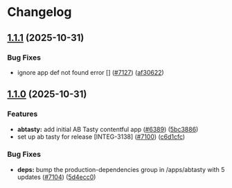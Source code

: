 # Changelog

## [1.1.1](https://github.com/contentful/marketplace-partner-apps/compare/abtasty-v1.1.0...abtasty-v1.1.1) (2025-10-31)


### Bug Fixes

* ignore app def not found error [] ([#7127](https://github.com/contentful/marketplace-partner-apps/issues/7127)) ([af30622](https://github.com/contentful/marketplace-partner-apps/commit/af30622be7a523341f436d5a2d4aba83ce37f4f0))

## [1.1.0](https://github.com/contentful/marketplace-partner-apps/compare/abtasty-v1.0.0...abtasty-v1.1.0) (2025-10-31)


### Features

* **abtasty:** add initial AB Tasty contentful app ([#6389](https://github.com/contentful/marketplace-partner-apps/issues/6389)) ([5bc3886](https://github.com/contentful/marketplace-partner-apps/commit/5bc38866572218d4f76e7fc7d10b11fad8425f79))
* set up ab tasty for release [INTEG-3138] ([#7100](https://github.com/contentful/marketplace-partner-apps/issues/7100)) ([c6d1cfc](https://github.com/contentful/marketplace-partner-apps/commit/c6d1cfc89fd7fb2467f7eeec381b7ca2831d1743))


### Bug Fixes

* **deps:** bump the production-dependencies group in /apps/abtasty with 5 updates ([#7104](https://github.com/contentful/marketplace-partner-apps/issues/7104)) ([5d4ecc0](https://github.com/contentful/marketplace-partner-apps/commit/5d4ecc01d143db29d272db44b65d6a1b4c2a3038))
